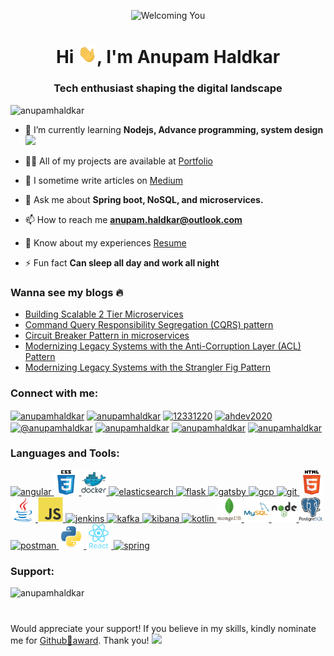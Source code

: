 
<p align='center'><img  src="https://github.com/anupamhaldkar/anupamhaldkar/assets/48323127/3c5637a5-d483-4f51-b52b-d45a0adb4246" alt="Welcoming You" ></p>

<h1 align="center">Hi <img src="https://raw.githubusercontent.com/ABSphreak/ABSphreak/master/gifs/Hi.gif" width="30px">, I'm Anupam Haldkar</h1>
<h3 align="center">Tech enthusiast shaping the digital landscape</h3>

<p align="left"> <img src="https://komarev.com/ghpvc/?username=anupamhaldkar&label=Profile%20views&color=0e75b6&style=flat" alt="anupamhaldkar" /> </p>

- 🌱 I’m currently learning **Nodejs, Advance programming, system design** <img src="https://media.giphy.com/media/WUlplcMpOCEmTGBtBW/giphy.gif" width="30">

- 👨‍💻 All of my projects are available at [Portfolio](https://anupamhaldkar.github.io)

- 📝 I sometime write articles on [Medium](https://anupamhaldkar.medium.com)

- 💬 Ask me about **Spring boot, NoSQL, and microservices.**

- 📫 How to reach me **anupam.haldkar@outlook.com**

- 📄 Know about my experiences [Resume](https://drive.google.com/file/d/1pFWpMPHS8fZtXtjMf1uQ6NiUQnqwhhHr/view?usp=sharing)

- ⚡ Fun fact **Can sleep all day and work all night**

### Wanna see my blogs :fire:


<!-- BLOG-POST-LIST:START -->
- [Building Scalable 2 Tier Microservices](https://anupamhaldkar.medium.com/building-scalable-airline-microservices-cc77e720ac40?source=rss-b061864b94c------2)
- [Command Query Responsibility Segregation &lpar;CQRS&rpar; pattern](https://anupamhaldkar.medium.com/command-query-responsibility-segregation-cqrs-pattern-c0a4b59ef933?source=rss-b061864b94c------2)
- [Circuit Breaker Pattern in microservices](https://medium.com/follower-booster-hub/circuit-breaker-pattern-in-microservices-ebbd1d810e99?source=rss-b061864b94c------2)
- [Modernizing Legacy Systems with the Anti-Corruption Layer &lpar;ACL&rpar; Pattern](https://medium.com/follower-booster-hub/modernizing-legacy-systems-with-the-anti-corruption-layer-acl-pattern-69dd90105218?source=rss-b061864b94c------2)
- [Modernizing Legacy Systems with the Strangler Fig Pattern](https://medium.com/follower-booster-hub/modernizing-legacy-systems-with-the-strangler-fig-pattern-99b491f31c0b?source=rss-b061864b94c------2)
<!-- BLOG-POST-LIST:END -->

<h3 align="left">Connect with me:</h3>
<p align="left">
<a href="https://twitter.com/intent/follow?screen_name=anupamhaldkar" target="blank"><img align="center" src="https://raw.githubusercontent.com/rahuldkjain/github-profile-readme-generator/master/src/images/icons/Social/twitter.svg" alt="anupamhaldkar" height="30" width="40" /></a>
<a href="https://linkedin.com/in/anupamhaldkar" target="blank"><img align="center" src="https://raw.githubusercontent.com/rahuldkjain/github-profile-readme-generator/master/src/images/icons/Social/linked-in-alt.svg" alt="anupamhaldkar" height="30" width="40" /></a>
<a href="https://stackoverflow.com/users/12331220" target="blank"><img align="center" src="https://raw.githubusercontent.com/rahuldkjain/github-profile-readme-generator/master/src/images/icons/Social/stack-overflow.svg" alt="12331220" height="30" width="40" /></a>
<a href="https://instagram.com/ahdev2020" target="blank"><img align="center" src="https://raw.githubusercontent.com/rahuldkjain/github-profile-readme-generator/master/src/images/icons/Social/instagram.svg" alt="ahdev2020" height="30" width="40" /></a>
<a href="https://medium.com/@anupamhaldkar" target="blank"><img align="center" src="https://raw.githubusercontent.com/rahuldkjain/github-profile-readme-generator/master/src/images/icons/Social/medium.svg" alt="@anupamhaldkar" height="30" width="40" /></a>
<a href="https://www.youtube.com/@anupamhaldkar" target="blank"><img align="center" src="https://raw.githubusercontent.com/rahuldkjain/github-profile-readme-generator/master/src/images/icons/Social/youtube.svg" alt="anupamhaldkar" height="30" width="40" /></a>
<a href="https://www.hackerrank.com/anupamhaldkar" target="blank"><img align="center" src="https://raw.githubusercontent.com/rahuldkjain/github-profile-readme-generator/master/src/images/icons/Social/hackerrank.svg" alt="anupamhaldkar" height="30" width="40" /></a>
<a href="https://www.leetcode.com/anupamhaldkar" target="blank"><img align="center" src="https://raw.githubusercontent.com/rahuldkjain/github-profile-readme-generator/master/src/images/icons/Social/leet-code.svg" alt="anupamhaldkar" height="30" width="40" /></a>
</p>

<h3 align="left">Languages and Tools:</h3>
<p align="left"> <a href="https://angular.io" target="_blank" rel="noreferrer"> <img src="https://angular.io/assets/images/logos/angular/angular.svg" alt="angular" width="40" height="40"/> </a> <a href="https://www.w3schools.com/css/" target="_blank" rel="noreferrer"> <img src="https://raw.githubusercontent.com/devicons/devicon/master/icons/css3/css3-original-wordmark.svg" alt="css3" width="40" height="40"/> </a> <a href="https://www.docker.com/" target="_blank" rel="noreferrer"> <img src="https://raw.githubusercontent.com/devicons/devicon/master/icons/docker/docker-original-wordmark.svg" alt="docker" width="40" height="40"/> </a> <a href="https://www.elastic.co" target="_blank" rel="noreferrer"> <img src="https://www.vectorlogo.zone/logos/elastic/elastic-icon.svg" alt="elasticsearch" width="40" height="40"/> </a> <a href="https://flask.palletsprojects.com/" target="_blank" rel="noreferrer"> <img src="https://www.vectorlogo.zone/logos/pocoo_flask/pocoo_flask-icon.svg" alt="flask" width="40" height="40"/> </a> <a href="https://www.gatsbyjs.com/" target="_blank" rel="noreferrer"> <img src="https://www.vectorlogo.zone/logos/gatsbyjs/gatsbyjs-icon.svg" alt="gatsby" width="40" height="40"/> </a> <a href="https://cloud.google.com" target="_blank" rel="noreferrer"> <img src="https://www.vectorlogo.zone/logos/google_cloud/google_cloud-icon.svg" alt="gcp" width="40" height="40"/> </a> <a href="https://git-scm.com/" target="_blank" rel="noreferrer"> <img src="https://www.vectorlogo.zone/logos/git-scm/git-scm-icon.svg" alt="git" width="40" height="40"/> </a> <a href="https://www.w3.org/html/" target="_blank" rel="noreferrer"> <img src="https://raw.githubusercontent.com/devicons/devicon/master/icons/html5/html5-original-wordmark.svg" alt="html5" width="40" height="40"/> </a> <a href="https://www.java.com" target="_blank" rel="noreferrer"> <img src="https://raw.githubusercontent.com/devicons/devicon/master/icons/java/java-original.svg" alt="java" width="40" height="40"/> </a> <a href="https://developer.mozilla.org/en-US/docs/Web/JavaScript" target="_blank" rel="noreferrer"> <img src="https://raw.githubusercontent.com/devicons/devicon/master/icons/javascript/javascript-original.svg" alt="javascript" width="40" height="40"/> </a> <a href="https://www.jenkins.io" target="_blank" rel="noreferrer"> <img src="https://www.vectorlogo.zone/logos/jenkins/jenkins-icon.svg" alt="jenkins" width="40" height="40"/> </a> <a href="https://kafka.apache.org/" target="_blank" rel="noreferrer"> <img src="https://www.vectorlogo.zone/logos/apache_kafka/apache_kafka-icon.svg" alt="kafka" width="40" height="40"/> </a> <a href="https://www.elastic.co/kibana" target="_blank" rel="noreferrer"> <img src="https://www.vectorlogo.zone/logos/elasticco_kibana/elasticco_kibana-icon.svg" alt="kibana" width="40" height="40"/> </a> <a href="https://kotlinlang.org" target="_blank" rel="noreferrer"> <img src="https://www.vectorlogo.zone/logos/kotlinlang/kotlinlang-icon.svg" alt="kotlin" width="40" height="40"/> </a> <a href="https://www.mongodb.com/" target="_blank" rel="noreferrer"> <img src="https://raw.githubusercontent.com/devicons/devicon/master/icons/mongodb/mongodb-original-wordmark.svg" alt="mongodb" width="40" height="40"/> </a> <a href="https://www.mysql.com/" target="_blank" rel="noreferrer"> <img src="https://raw.githubusercontent.com/devicons/devicon/master/icons/mysql/mysql-original-wordmark.svg" alt="mysql" width="40" height="40"/> </a> <a href="https://nodejs.org" target="_blank" rel="noreferrer"> <img src="https://raw.githubusercontent.com/devicons/devicon/master/icons/nodejs/nodejs-original-wordmark.svg" alt="nodejs" width="40" height="40"/> </a> <a href="https://www.postgresql.org" target="_blank" rel="noreferrer"> <img src="https://raw.githubusercontent.com/devicons/devicon/master/icons/postgresql/postgresql-original-wordmark.svg" alt="postgresql" width="40" height="40"/> </a> <a href="https://postman.com" target="_blank" rel="noreferrer"> <img src="https://www.vectorlogo.zone/logos/getpostman/getpostman-icon.svg" alt="postman" width="40" height="40"/> </a> <a href="https://www.python.org" target="_blank" rel="noreferrer"> <img src="https://raw.githubusercontent.com/devicons/devicon/master/icons/python/python-original.svg" alt="python" width="40" height="40"/> </a> <a href="https://reactjs.org/" target="_blank" rel="noreferrer"> <img src="https://raw.githubusercontent.com/devicons/devicon/master/icons/react/react-original-wordmark.svg" alt="react" width="40" height="40"/> </a> <a href="https://spring.io/" target="_blank" rel="noreferrer"> <img src="https://www.vectorlogo.zone/logos/springio/springio-icon.svg" alt="spring" width="40" height="40"/> </a> </p>

<h3 align="left">Support:</h3> 
<p><a href="https://www.buymeacoffee.com/anupamhaldkar"> <img align="left" src="https://cdn.buymeacoffee.com/buttons/v2/default-blue.png" height="50" width="210" alt="anupamhaldkar" /></a></p><br><br>















<h3 align="left"></h3>
Would appreciate your support! If you believe in my skills, kindly nominate me for <a href="https://stars.github.com/">Github🌟award<a>. Thank you! <img  src="https://media.giphy.com/media/LnQjpWaON8nhr21vNW/giphy.gif" width="40">




